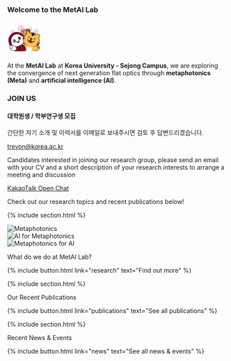 ---
---

<div>

<h3> Welcome to the MetAI Lab </h3>

<img align="center" height="80" src="/images/wave.gif"> 
</div>

At the **MetAI Lab** at **Korea University - Sejong Campus**, we are exploring the convergence of next generation flat optics through **metaphotonics (Meta)** and **artificial intelligence (AI)**. 

<h3> JOIN US </h3>
<h4> 대학원생 / 학부연구생 모집 </h4>
<p> 간단한 자기 소개 및 이력서를 이메일로 보내주시면 검토 후 답변드리겠습니다. </p>
<a href="mailto:trevon@korea.ac.kr">trevon@korea.ac.kr</a>

<p> Candidates interested in joining our research group, please send an email with your CV and a short description of your research interests to arrange a meeting and discussion </p>

<!-- Kakaotalk Button -->
<p>
  <a href="https://open.kakao.com/o/sCvTrjCh" target="_blank" rel="noopener noreferrer" class="kakao-button">
    KakaoTalk Open Chat
  </a>
</p>

Check out our research topics and recent publications below!

{% include section.html %}
<!-- SwiperJS Carousel and Text for "What do we do?" section -->
<div class="feature" data-flip >
  <div class="feature-image">
    <div class="swiper-container-2">
      <div class="swiper-wrapper swiper-wrapper-2">
                <!-- Manually added Swiper slides -->
        <div class="swiper-slide"><img src="{{ '/images/research/metaphotonics.png' | relative_url }}" alt="Metaphotonics"></div>
        <div class="swiper-slide"><img src="{{ '/images/research/ai-meta.png' | relative_url }}" alt="AI for Metaphotonics"></div>
        <div class="swiper-slide"><img src="{{ '/images/research/meta-ai.png' | relative_url }}" alt="Metaphotonics for AI"></div>
      </div>
      <div class="swiper-pagination swiper-pagination-2"></div>
    </div>
  </div>
  <div class="feature-text">
    <p class="feature-title">What do we do at MetAI Lab?</p>
    <div id="custom-text">
    </div>
    {%
    include button.html
    link="research"
    text="Find out more"
    %}
  </div>
</div>

{% include section.html %}

<!-- SwiperJS Carousel and Text for Recent Publications -->
<div class="feature">
  <div class="feature-image">
    <div class="swiper-container-1">
      <div class="swiper-wrapper swiper-wrapper-1">
        <!-- Swiper slides will be populated by JavaScript -->
      </div>
      <div class="swiper-pagination swiper-pagination-1"></div>
    </div>
  </div>
  <div class="feature-text">
    <p class="feature-title">Our Recent Publications</p>
    <div id="publication-text">
      <!-- Publication text will be updated by JavaScript -->
    </div>
    {%
    include button.html
    link="publications"
    text="See all publications"
    %}
  </div>
</div>

<script id="data" type="application/json">
  {{ site.data.citations | jsonify }}
</script>


{% include section.html %}

<div class="feature" data-flip>
  <div class="feature-image">
      <div class="swiper-container-news">
        <div class="swiper-wrapper swiper-wrapper-news">
          <!-- Swiper slides for News & Events will be populated here by JavaScript -->
        </div>
      <div class="swiper-pagination"></div>
    </div>
  </div>
  <div class="feature-text">
    <p class="feature-title">Recent News & Events</p>
    <div id="news-text">
      <!-- News text will be updated here by JavaScript -->
    </div>
    {%
    include button.html
    link="news"
    text="See all news & events"
    %}
  </div>
</div>

<script id="news-data" type="application/json">
    [
    {% for post in site.posts | sort: 'date' | reverse | limit: 3 %}
      {
        "title": "{{ post.title | escape }}",
        "image": "{{ post.image | relative_url }}",
        "link": "{{ post.url | relative_url }}",
        "date": "{{ post.date }}"
      }{% if forloop.last == false %},{% endif %}
    {% endfor %}
    ]
</script>